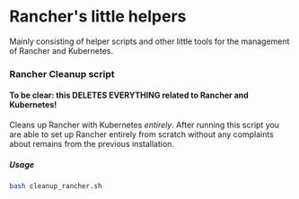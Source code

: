 # Rancher's little helpers

Mainly consisting of helper scripts and other little tools for the management of Rancher and Kubernetes.

### Rancher Cleanup script
#### To be clear: this DELETES EVERYTHING related to Rancher and Kubernetes!

Cleans up Rancher with Kubernetes *entirely*.
After running this script you are able to set up Rancher entirely from scratch without any complaints about remains from the previous installation.

##### Usage
```bash
bash cleanup_rancher.sh
```